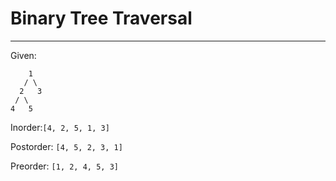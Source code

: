 # Binary Tree Traversal
---

Given:
```
    1
   / \
  2   3
 / \
4   5
```
Inorder:`[4, 2, 5, 1, 3]`

Postorder: `[4, 5, 2, 3, 1]`

Preorder: `[1, 2, 4, 5, 3]`